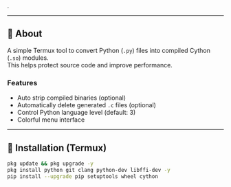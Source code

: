 .

---

## **📌 About**
A simple Termux tool to convert Python (`.py`) files into compiled Cython (`.so`) modules.  
This helps protect source code and improve performance.  

### Features
- Auto strip compiled binaries (optional)  
- Automatically delete generated `.c` files (optional)  
- Control Python language level (default: 3)  
- Colorful menu interface  

---

## 🚀 Installation (Termux)

```bash
pkg update && pkg upgrade -y
pkg install python git clang python-dev libffi-dev -y
pip install --upgrade pip setuptools wheel cython
